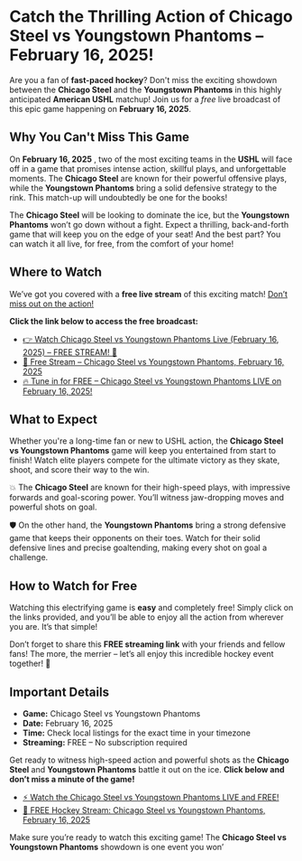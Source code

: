 # Catch the Thrilling Action of Chicago Steel vs Youngstown Phantoms – February 16, 2025!

Are you a fan of **fast-paced hockey**? Don't miss the exciting showdown between the **Chicago Steel** and the **Youngstown Phantoms** in this highly anticipated **American USHL** matchup! Join us for a _free_ live broadcast of this epic game happening on **February 16, 2025**.

## Why You Can't Miss This Game

On **February 16, 2025** , two of the most exciting teams in the **USHL** will face off in a game that promises intense action, skillful plays, and unforgettable moments. The **Chicago Steel** are known for their powerful offensive plays, while the **Youngstown Phantoms** bring a solid defensive strategy to the rink. This match-up will undoubtedly be one for the books!

The **Chicago Steel** will be looking to dominate the ice, but the **Youngstown Phantoms** won’t go down without a fight. Expect a thrilling, back-and-forth game that will keep you on the edge of your seat! And the best part? You can watch it all live, for free, from the comfort of your home!

## Where to Watch

We’ve got you covered with a **free live stream** of this exciting match! <u>Don’t miss out on the action!</u>

**Click the link below to access the free broadcast:**

- [👉 Watch Chicago Steel vs Youngstown Phantoms Live (February 16, 2025) – FREE STREAM! 🚨](https://tinyurl.com/livestreamfreeo?st=Chicago+Steel+vs+Youngstown+Phantoms&si=ghc)
- [🎥 Free Stream – Chicago Steel vs Youngstown Phantoms, February 16, 2025](https://tinyurl.com/livestreamfreeo?st=Chicago+Steel+vs+Youngstown+Phantoms&si=ghc)
- [🔥 Tune in for FREE – Chicago Steel vs Youngstown Phantoms LIVE on February 16, 2025!](https://tinyurl.com/livestreamfreeo?st=Chicago+Steel+vs+Youngstown+Phantoms&si=ghc)

## What to Expect

Whether you're a long-time fan or new to USHL action, the **Chicago Steel vs Youngstown Phantoms** game will keep you entertained from start to finish! Watch elite players compete for the ultimate victory as they skate, shoot, and score their way to the win.

💥 The **Chicago Steel** are known for their high-speed plays, with impressive forwards and goal-scoring power. You’ll witness jaw-dropping moves and powerful shots on goal.

🛡️ On the other hand, the **Youngstown Phantoms** bring a strong defensive game that keeps their opponents on their toes. Watch for their solid defensive lines and precise goaltending, making every shot on goal a challenge.

## How to Watch for Free

Watching this electrifying game is **easy** and completely free! Simply click on the links provided, and you’ll be able to enjoy all the action from wherever you are. It’s that simple!

Don’t forget to share this **FREE streaming link** with your friends and fellow fans! The more, the merrier – let’s all enjoy this incredible hockey event together! 🏒

## Important Details

- **Game:** Chicago Steel vs Youngstown Phantoms
- **Date:** February 16, 2025
- **Time:** Check local listings for the exact time in your timezone
- **Streaming:** FREE – No subscription required

Get ready to witness high-speed action and powerful shots as the **Chicago Steel** and **Youngstown Phantoms** battle it out on the ice. **Click below and don’t miss a minute of the game!**

- [⚡ Watch the Chicago Steel vs Youngstown Phantoms LIVE and FREE!](https://tinyurl.com/livestreamfreeo?st=Chicago+Steel+vs+Youngstown+Phantoms&si=ghc)
- [🚨 FREE Hockey Stream: Chicago Steel vs Youngstown Phantoms, February 16, 2025](https://tinyurl.com/livestreamfreeo?st=Chicago+Steel+vs+Youngstown+Phantoms&si=ghc)

Make sure you’re ready to watch this exciting game! The **Chicago Steel vs Youngstown Phantoms** showdown is one event you won’
